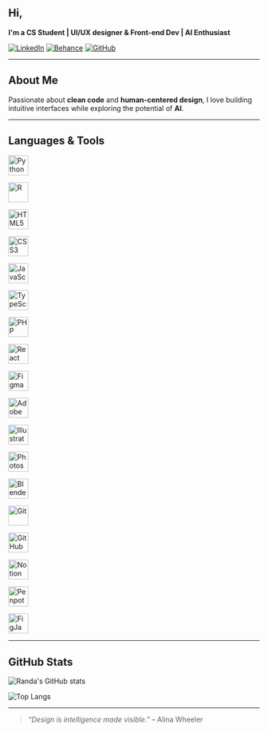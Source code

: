 ## Hi,
**I'm a CS Student |  UI/UX designer & Front-end Dev |  AI Enthusiast**

[![LinkedIn](https://img.shields.io/badge/LinkedIn-0077B5?style=for-the-badge&logo=linkedin&logoColor=white)](https://www.linkedin.com/in/randa-lakab-a351871b5/)
[![Behance](https://img.shields.io/badge/Behance-1769FF?style=for-the-badge&logo=behance&logoColor=white)](https://www.behance.net/randalakab)
[![GitHub](https://img.shields.io/badge/GitHub-100000?style=for-the-badge&logo=github&logoColor=white)](https://github.com/Randa-Lakab)

---

## About Me
Passionate about **clean code** and **human-centered design**, I love building intuitive interfaces while exploring the potential of **AI**.  
 
---
## Languages & Tools

<p align="left">
  <!-- Python -->
  <img src="https://cdn.jsdelivr.net/gh/devicons/devicon/icons/python/python-original.svg" 
       alt="Python" width="40" height="40" title="Python"/>
  
  <!-- R -->
  <img src="https://cdn.jsdelivr.net/gh/devicons/devicon/icons/r/r-original.svg" 
       alt="R" width="40" height="40" title="R"/>
  
  <!-- HTML -->
  <img src="https://cdn.jsdelivr.net/gh/devicons/devicon/icons/html5/html5-original.svg" 
       alt="HTML5" width="40" height="40" title="HTML5"/>
  
  <!-- CSS -->
  <img src="https://cdn.jsdelivr.net/gh/devicons/devicon/icons/css3/css3-original.svg" 
       alt="CSS3" width="40" height="40" title="CSS3"/>
  
  <!-- JavaScript -->
  <img src="https://cdn.jsdelivr.net/gh/devicons/devicon/icons/javascript/javascript-original.svg" 
       alt="JavaScript" width="40" height="40" title="JavaScript"/>
  
  <!-- TypeScript -->
  <img src="https://cdn.jsdelivr.net/gh/devicons/devicon/icons/typescript/typescript-original.svg" 
       alt="TypeScript" width="40" height="40" title="TypeScript"/>
  
  <!-- PHP -->
  <img src="https://cdn.jsdelivr.net/gh/devicons/devicon/icons/php/php-original.svg" 
       alt="PHP" width="40" height="40" title="PHP"/>
  
  <!-- React -->
  <img src="https://cdn.jsdelivr.net/gh/devicons/devicon/icons/react/react-original.svg" 
       alt="React" width="40" height="40" title="React"/>
  
  <!-- Figma -->
  <img src="https://cdn.jsdelivr.net/gh/devicons/devicon/icons/figma/figma-original.svg" 
       alt="Figma" width="40" height="40" title="Figma"/>
  
  <!-- Adobe XD -->
  <img src="https://cdn.jsdelivr.net/gh/devicons/devicon/icons/xd/xd-plain.svg" 
       alt="Adobe XD" width="40" height="40" title="Adobe XD"/>
  
  <!-- Adobe Illustrator -->
  <img src="https://cdn.jsdelivr.net/gh/devicons/devicon/icons/illustrator/illustrator-plain.svg" 
       alt="Illustrator" width="40" height="40" title="Adobe Illustrator"/>
  
  <!-- Adobe Photoshop -->
  <img src="https://cdn.jsdelivr.net/gh/devicons/devicon/icons/photoshop/photoshop-plain.svg" 
       alt="Photoshop" width="40" height="40" title="Adobe Photoshop"/>
  
  <!-- Blender -->
  <img src="https://cdn.jsdelivr.net/gh/devicons/devicon/icons/blender/blender-original.svg" 
       alt="Blender" width="40" height="40" title="Blender"/>
  
  <!-- Git -->
  <img src="https://cdn.jsdelivr.net/gh/devicons/devicon/icons/git/git-original.svg" 
       alt="Git" width="40" height="40" title="Git"/>
  
  <!-- GitHub -->
  <img src="https://cdn.jsdelivr.net/gh/devicons/devicon/icons/github/github-original.svg" 
       alt="GitHub" width="40" height="40" title="GitHub"/>
  
  <!-- Notion -->
  <img src="https://cdn.jsdelivr.net/gh/simple-icons/simple-icons/icons/notion.svg" 
       alt="Notion" width="40" height="40" title="Notion"/>
  
  <!-- Penpot -->
  <img src="https://cdn.jsdelivr.net/gh/simple-icons/simple-icons/icons/penpot.svg" 
       alt="Penpot" width="40" height="40" title="Penpot"/>
  
  <!-- FigJam -->
  <img src="https://cdn.jsdelivr.net/gh/simple-icons/simple-icons/icons/figma.svg" 
       alt="FigJam" width="40" height="40" title="FigJam"/>
</p>

---

##  GitHub Stats
![Randa's GitHub stats](https://github-readme-stats.vercel.app/api?username=Randa-Lakab&show_icons=true&theme=radical)  

![Top Langs](https://github-readme-stats.vercel.app/api/top-langs/?username=Randa-Lakab&layout=compact&theme=radical)  

---

> *“Design is intelligence made visible.”* – Alina Wheeler
